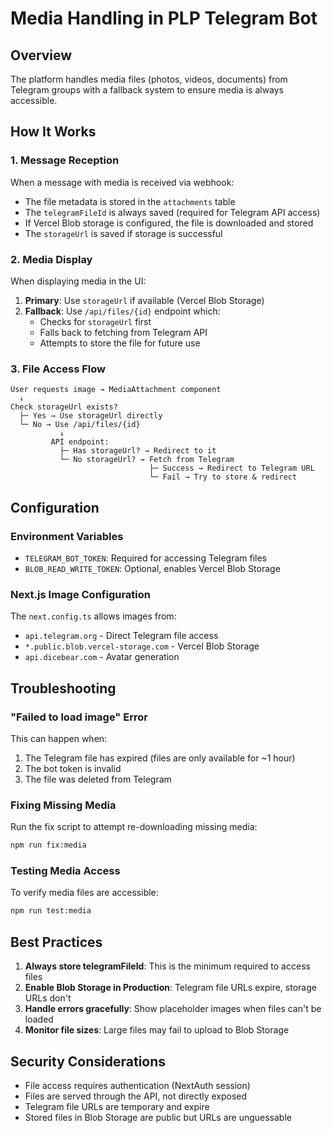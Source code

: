 # Media Handling in PLP Telegram Bot

## Overview

The platform handles media files (photos, videos, documents) from Telegram groups with a fallback system to ensure media is always accessible.

## How It Works

### 1. Message Reception
When a message with media is received via webhook:
- The file metadata is stored in the `attachments` table
- The `telegramFileId` is always saved (required for Telegram API access)
- If Vercel Blob storage is configured, the file is downloaded and stored
- The `storageUrl` is saved if storage is successful

### 2. Media Display
When displaying media in the UI:
1. **Primary**: Use `storageUrl` if available (Vercel Blob Storage)
2. **Fallback**: Use `/api/files/{id}` endpoint which:
   - Checks for `storageUrl` first
   - Falls back to fetching from Telegram API
   - Attempts to store the file for future use

### 3. File Access Flow
```
User requests image → MediaAttachment component
  ↓
Check storageUrl exists?
  ├─ Yes → Use storageUrl directly
  └─ No → Use /api/files/{id}
           ↓
         API endpoint:
           ├─ Has storageUrl? → Redirect to it
           └─ No storageUrl? → Fetch from Telegram
                               ├─ Success → Redirect to Telegram URL
                               └─ Fail → Try to store & redirect
```

## Configuration

### Environment Variables
- `TELEGRAM_BOT_TOKEN`: Required for accessing Telegram files
- `BLOB_READ_WRITE_TOKEN`: Optional, enables Vercel Blob Storage

### Next.js Image Configuration
The `next.config.ts` allows images from:
- `api.telegram.org` - Direct Telegram file access
- `*.public.blob.vercel-storage.com` - Vercel Blob Storage
- `api.dicebear.com` - Avatar generation

## Troubleshooting

### "Failed to load image" Error
This can happen when:
1. The Telegram file has expired (files are only available for ~1 hour)
2. The bot token is invalid
3. The file was deleted from Telegram

### Fixing Missing Media
Run the fix script to attempt re-downloading missing media:
```bash
npm run fix:media
```

### Testing Media Access
To verify media files are accessible:
```bash
npm run test:media
```

## Best Practices

1. **Always store telegramFileId**: This is the minimum required to access files
2. **Enable Blob Storage in Production**: Telegram file URLs expire, storage URLs don't
3. **Handle errors gracefully**: Show placeholder images when files can't be loaded
4. **Monitor file sizes**: Large files may fail to upload to Blob Storage

## Security Considerations

- File access requires authentication (NextAuth session)
- Files are served through the API, not directly exposed
- Telegram file URLs are temporary and expire
- Stored files in Blob Storage are public but URLs are unguessable